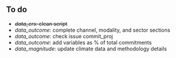 ## To do

-   ~~*data_crs*: clean script~~
-   *data_outcome*: complete channel, modality, and sector sections
-   *data_outcome*: check issue commit_proj
-   *data_outcome*: add variables as % of total commitments
-   *data_magnitude*: update climate data and methodology details 